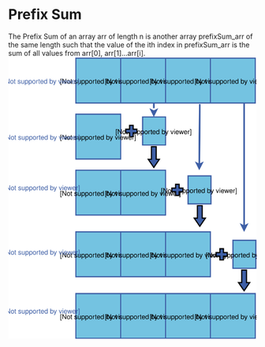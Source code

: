 # Prefix Sum

The Prefix Sum of an array arr of length n is another array prefixSum_arr of the same length such that the value of the ith index in prefixSum_arr is the sum of all values from arr[0], arr[1]...arr[i].
![prefix_sum](./prefix_sum.svg)
